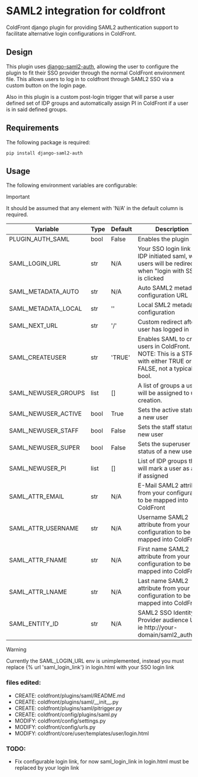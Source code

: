# SAML2 integration for coldfront

ColdFront django plugin for providing SAML2 authentication support to facilitate alternative login configurations in ColdFront.

## Design

This plugin uses [django-saml2-auth](https://github.com/fangli/django-saml2-auth), allowing the user to configure the plugin to fit their SSO provider through the normal ColdFront environment file. This allows users to log in to coldfront through SAML2 SSO via a custom button on the login page.

Also in this plugin is a custom post-login trigger that will parse a user defined set of IDP groups and automatically assign PI in ColdFront if a user is in said defined groups.
## Requirements

The following package is required:

```
pip install django-saml2-auth
```

## Usage

The following environment variables are configurable: 

> [!IMPORTANT] 
> It should be assumed that any element with 'N/A' in the default column is required.

| Variable                 | Type | Default | Description |
| ------------------------ | ---- | ------- | ----------- |
| PLUGIN_AUTH_SAML         | bool | False   | Enables the plugin |
| SAML_LOGIN_URL           | str  | N/A     | Your SSO login link to IDP initiated saml, where users will be redirected when "login with SSO" is clicked |
| SAML_METADATA_AUTO       | str  | N/A     | Auto SAML2 metadata configuration URL |
| SAML_METADATA_LOCAL      | str  | ''      | Local SML2 metadata configuration |
| SAML_NEXT_URL            | str  | '/'     | Custom redirect after a user has logged in |
| SAML_CREATEUSER          | str  | 'TRUE'  | Enables SAML to create users in ColdFront. NOTE: This is a STRING with either TRUE or FALSE, not a typical bool. |
| SAML_NEWUSER_GROUPS      | list | []      | A list of groups a user will be assigned to upon creation. |
| SAML_NEWUSER_ACTIVE      | bool | True    | Sets the active status of a new user |
| SAML_NEWUSER_STAFF       | bool | False   | Sets the staff status of a new user |
| SAML_NEWUSER_SUPER       | bool | False   | Sets the superuser status of a new user |
| SAML_NEWUSER_PI          | list | []      | List of IDP groups that will mark a user as a PI if assigned |
| SAML_ATTR_EMAIL          | str  | N/A     | E-Mail SAML2 attribute from your configuration to be mapped into ColdFront |
| SAML_ATTR_USERNAME       | str  | N/A     | Username SAML2 attribute from your configuration to be mapped into ColdFront |
| SAML_ATTR_FNAME          | str  | N/A     | First name SAML2 attribute from your configuration to be mapped into ColdFront |
| SAML_ATTR_LNAME          | str  | N/A     | Last name SAML2 attribute from your configuration to be mapped into ColdFront |
| SAML_ENTITY_ID           | str  | N/A     | SAML2 SSO Identity Provider audience URI, ie http://your-domain/saml2_auth/acs/ |

> [!WARNING]
> Currently the SAML_LOGIN_URL env is unimplemented, instead you must replace {% url 'saml_login_link'} in login.html with your SSO login link

### files edited:

- CREATE: coldfront/plugins/saml/README.md
- CREATE: coldfront/plugins/saml/\_\_init\_\_.py
- CREATE: coldfront/plugins/saml/pitrigger.py
- CREATE: coldfront/config/plugins/saml.py
- MODIFY: coldfront/config/settings.py
- MODIFY: coldfront/config/urls.py
- MODIFY: coldfront/core/user/templates/user/login.html

### TODO:

- Fix configurable login link, for now saml_login_link in login.html must be replaced by your login link